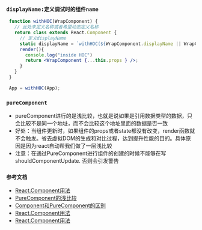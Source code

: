 ### `displayName:定义调试时的组件name`
```jsx
 function withHOC(WrapComponent) {
   // 此处未定义名称或者希望动态定义名称
   return class extends React.Component {
     // 定义displayName
     static displayName = `withHOC(${WrapComponent.displayName || WrapComponent.name})`;
     render(){
       console.log("inside HOC")
       return <WrapComponent {...this.props } />;
     }
   }
 }

 App = withHOC(App);
```
### `pureComponent`
* pureComponent进行的是浅比较，也就是说如果是引用数据类型的数据，只会比较不是同一个地址，而不会比较这个地址里面的数据是否一致 <br>
* 好处：当组件更新时，如果组件的props或者state都没有改变，render函数就不会触发。省去虚拟DOM的生成和对比过程，达到提升性能的目的。具体原因是因为react自动帮我们做了一层浅比较  <br>
* 注意：在通过PureComponent进行组件的创建的时候不能够在写shouldComponentUpdate. 否则会引发警告
### `参考文档`
* [React.Component用法](https://blog.csdn.net/baiyu753159/article/details/71597985)
* [PureComponent的浅比较](https://blog.csdn.net/juzipidemimi/article/details/80892440)
* [Component和PureComponent的区别](https://blog.csdn.net/u013003052/article/details/87894262)
* [React.Component用法]()
* [React.Component用法]()